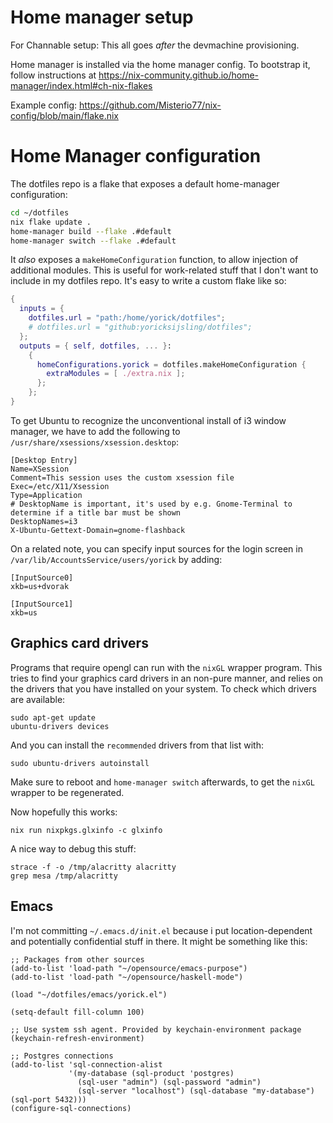 # Home manager setup

For Channable setup: This all goes _after_ the devmachine provisioning.

Home manager is installed via the home manager config.
To bootstrap it, follow instructions at https://nix-community.github.io/home-manager/index.html#ch-nix-flakes

Example config:
https://github.com/Misterio77/nix-config/blob/main/flake.nix


# Home Manager configuration

The dotfiles repo is a flake that exposes a default home-manager configuration:

```bash
cd ~/dotfiles
nix flake update .
home-manager build --flake .#default
home-manager switch --flake .#default
```

It _also_ exposes a `makeHomeConfiguration` function, to allow injection of
additional modules. This is useful for work-related stuff that I don't want to
include in my dotfiles repo. It's easy to write a custom flake like so:

```nix
{
  inputs = {
    dotfiles.url = "path:/home/yorick/dotfiles";
    # dotfiles.url = "github:yoricksijsling/dotfiles";
  };
  outputs = { self, dotfiles, ... }:
    {
      homeConfigurations.yorick = dotfiles.makeHomeConfiguration {
        extraModules = [ ./extra.nix ];
      };
    };
}
```

To get Ubuntu to recognize the unconventional install of i3 window manager, we
have to add the following to `/usr/share/xsessions/xsession.desktop`:
```
[Desktop Entry]
Name=XSession
Comment=This session uses the custom xsession file
Exec=/etc/X11/Xsession
Type=Application
# DesktopName is important, it's used by e.g. Gnome-Terminal to determine if a title bar must be shown
DesktopNames=i3
X-Ubuntu-Gettext-Domain=gnome-flashback
```

On a related note, you can specify input sources for the login screen in
`/var/lib/AccountsService/users/yorick` by adding:
```
[InputSource0]
xkb=us+dvorak

[InputSource1]
xkb=us
```

## Graphics card drivers

Programs that require opengl can run with the `nixGL` wrapper program. This tries to find your graphics card drivers in an non-pure manner, and relies on the drivers that you have installed on your system. To check which drivers are available:
```
sudo apt-get update
ubuntu-drivers devices
```

And you can install the `recommended` drivers from that list with:
```
sudo ubuntu-drivers autoinstall
```

Make sure to reboot and `home-manager switch` afterwards, to get the `nixGL` wrapper to be regenerated.

Now hopefully this works:
```
nix run nixpkgs.glxinfo -c glxinfo
```

A nice way to debug this stuff:

```
strace -f -o /tmp/alacritty alacritty
grep mesa /tmp/alacritty
```


## Emacs

I'm not committing `~/.emacs.d/init.el` because i put location-dependent and potentially
confidential stuff in there. It might be something like this:

```elisp
;; Packages from other sources
(add-to-list 'load-path "~/opensource/emacs-purpose")
(add-to-list 'load-path "~/opensource/haskell-mode")

(load "~/dotfiles/emacs/yorick.el")

(setq-default fill-column 100)

;; Use system ssh agent. Provided by keychain-environment package
(keychain-refresh-environment)

;; Postgres connections
(add-to-list 'sql-connection-alist
             '(my-database (sql-product 'postgres)
               (sql-user "admin") (sql-password "admin")
               (sql-server "localhost") (sql-database "my-database") (sql-port 5432)))
(configure-sql-connections)
```
